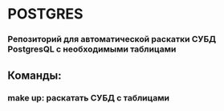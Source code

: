 # POSTGRES
<h3>Репозиторий для автоматической раскатки СУБД PostgresQL с необходимыми таблицами</h3>

<h2>Команды:</h2>
<h3>make up: раскатать СУБД с таблицами</h3>

